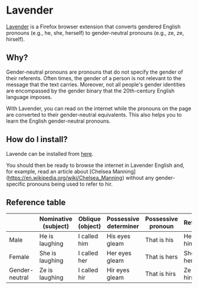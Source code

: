 # Lavender

[Lavender](https://addons.mozilla.org/en-US/firefox/addon/lavender_english/) is a Firefox browser extension that converts gendered English pronouns (e.g., he, she, herself) to gender-neutral pronouns (e.g., ze, ze, hirself).

## Why?
Gender-neutral pronouns are pronouns that do not specify the gender of their referents. Often times, the gender of a person is not relevant to the message that the text carries. Moreover, not all people's gender identities are encompassed by the gender binary that the 20th-century English language imposes.

With Lavender, you can read on the internet while the pronouns on the page are converted to their gender-neutral equivalents. This also helps you to learn the English gender-neutral pronouns.

## How do I install?
Lavende can be installed from [here](https://addons.mozilla.org/en-US/firefox/addon/lavender_english/).

You should then be ready to browse the internet in Lavender English and, for example, read an article about [Chelsea Manning] (https://en.wikipedia.org/wiki/Chelsea_Manning) without any gender-specific pronouns being used to refer to hir.


## Reference table
|                | Nominative (subject) | Oblique (object)  | Possessive determiner | Possessive pronoun | Reflexive         |
|----------------|----------------------|-------------------|-----------------------|--------------------|-------------------|
| Male           | He is laughing       | I called him      | His eyes gleam        | That is his        | He likes himself  |
| Female         | She is laughing      | I called her      | Her eyes gleam        | That is hers       | She likes herself |
| Gender-neutral | Ze is laughing       | I called hir      | Hir eyes gleam        | That is hirs       | Ze likes hirself  |
